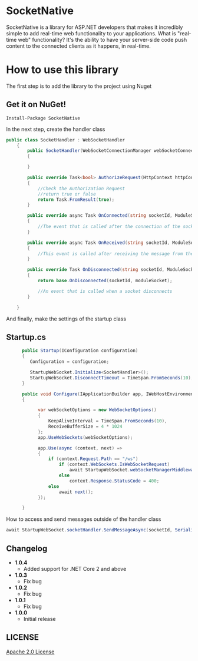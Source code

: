 # SocketNative
SocketNative is a library for ASP.NET developers that makes it incredibly simple to add real-time web functionality to your applications.
What is "real-time web" functionality? It's the ability to have your server-side code push content to the connected clients as it happens, in real-time.

# How to use this library

The first step is to add the library to the project using Nuget
## Get it on NuGet!

    Install-Package SocketNative
    
In the next step, create the handler class

```cs
public class SocketHandler : WebSocketHandler
    {
        public SocketHandler(WebSocketConnectionManager webSocketConnectionManager) : base(webSocketConnectionManager)
        {

        }

        public override Task<bool> AuthorizeRequest(HttpContext httpContext)
        {
            //Check the Authorization Request
            //return true or false
            return Task.FromResult(true);
        }

        public override async Task OnConnected(string socketId, ModuleSocket moduleSocket)
        {
            //The event that is called after the connection of the socket.
        }

        public override async Task OnReceived(string socketId, ModuleSocket moduleSocket, string data)
        {
            //This event is called after receiving the message from the client side
        }

        public override Task OnDisconnected(string socketId, ModuleSocket moduleSocket)
        {
            return base.OnDisconnected(socketId, moduleSocket);

            //An event that is called when a socket disconnects
        }

    }

```
And finally, make the settings of the startup class

## Startup.cs

```cs
      public Startup(IConfiguration configuration)
      {
         Configuration = configuration;

         StartupWebSocket.Initialize<SocketHandler>();
         StartupWebSocket.DisconnectTimeout = TimeSpan.FromSeconds(10);
      }
```

```cs
      public void Configure(IApplicationBuilder app, IWebHostEnvironment env)
      {

            var webSocketOptions = new WebSocketOptions()
            {
                KeepAliveInterval = TimeSpan.FromSeconds(10),
                ReceiveBufferSize = 4 * 1024
            };
            app.UseWebSockets(webSocketOptions);

            app.Use(async (context, next) =>
            {
                if (context.Request.Path == "/ws")
                    if (context.WebSockets.IsWebSocketRequest)
                        await StartupWebSocket.webSocketManagerMiddleware.WebSocketRequest(context);
                    else
                        context.Response.StatusCode = 400;
                else
                    await next();
            });

      }
```

How to access and send messages outside of the handler class

```cs
await StartupWebSocket.socketHandler.SendMessageAsync(socketId, SerializeJSON(data));
```

## Changelog
* **1.0.4**
    * Added support for .NET Core 2 and above
* **1.0.3**
    * Fix bug
* **1.0.2**
    * Fix bug
* **1.0.1**
    * Fix bug
* **1.0.0**
    * Initial release

## LICENSE
[Apache 2.0 License](https://github.com/rezakani/SocketNative/blob/master/LICENSE)
